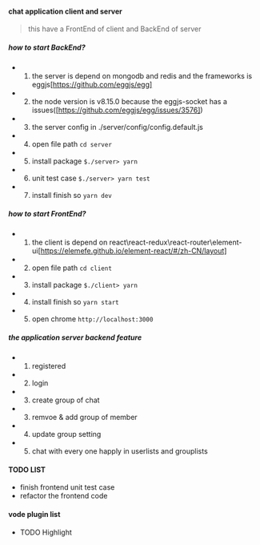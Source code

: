 #### chat application client and server

> this have a FrontEnd of client and BackEnd of server 

##### how to start BackEnd?

- 1. the server is depend on  mongodb and redis and the frameworks is eggjs[https://github.com/eggjs/egg]
- 2. the node version is v8.15.0 because the eggjs-socket has a issues([https://github.com/eggjs/egg/issues/3576])
- 3. the server config in ./server/config/config.default.js
- 4. open file path  ```cd server```
- 5. install package `$./server> yarn `
- 6. unit test case `$./server> yarn test`
- 7. install finish so `yarn dev`

##### how to start FrontEnd?
- 1. the client is depend on react\react-redux\react-router\element-ui[https://elemefe.github.io/element-react/#/zh-CN/layout]
- 2. open file path  ```cd client```
- 3. install package `$./client> yarn `
- 4. install finish so `yarn start`
- 5. open chrome `http://localhost:3000`

##### the application server backend feature 
- 1. registered 
- 2. login 
- 3. create group of chat
- 3. remvoe & add  group of member
- 4. update group setting
- 5. chat with every one happly in userlists and grouplists 

#### TODO LIST
- finish frontend unit test case 
- refactor the frontend code

#### vode plugin list 
- TODO Highlight

